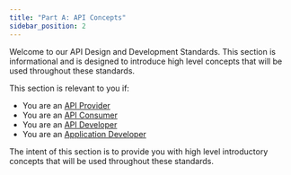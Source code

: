 ```yaml
---
title: "Part A: API Concepts"
sidebar_position: 2
---
```


Welcome to our API Design and Development Standards. This section is informational and is designed to introduce high level concepts that will be used throughout these standards.

This section is relevant to you if:

- You are an [API Provider](/api-concepts/ComponentDefinitions#api-producer)
- You are an [API Consumer](/api-concepts/ComponentDefinitions#api-consumer)
- You are an [API Developer](/api-concepts/ComponentDefinitions#api-developers)
- You are an [Application Developer](/api-concepts/ComponentDefinitions#application-developers)

The intent of this section is to provide you with high level introductory concepts that will be used throughout these standards.
